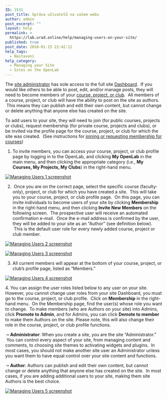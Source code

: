```yaml
---
ID: 1531
post_title: Správa uživatelů na vašem webu
author: admin
post_excerpt: ""
layout: help
permalink: >
  https://lab.urad.online/help/managing-users-on-your-site/
published: true
post_date: 2018-01-15 22:42:12
help_tags:
  - Nastavení
help_category:
  - Managing your Site
  - Sites on the OpenLab
---
```

The <a title="Who can build a Site?" href="https://lab.urad.online/help/who-can-build-a-site/">site administrator</a> has sole access to the full site <a title="What is the Site Dashboard?" href="https://lab.urad.online/help/what-is-the-site-dashboard/">Dashboard</a>.  If you would like others to be able to post, edit, and/or manage posts, they will need to become members of your <a href="https://lab.urad.online/help/help-category/courses-projects-clubs/">course, project, or club</a>.  All members of a course, project, or club will have the ability to post on the site as authors.  This means they can publish and edit their own content, but cannot change or delete anything that anyone else has created on the site.

To add users to your site, they will need to join (for public courses, projects or clubs), request membership (for private course, projects and clubs), or be invited via the profile page for the course, project, or club for which the site was created.  (See instructions for <a title="Joining a course" href="https://lab.urad.online/help/joining-a-course/">joining or requesting membership for courses</a>)

1. To invite members, you can access your course, project, or club profile page by logging in to the OpenLab, and clicking <strong>My OpenLab</strong> in the main menu, and then clicking the appropriate category (i.e., <strong>My Courses, My Projects, My Clubs</strong>) in the right-hand menu.

<a href="https://lab.urad.online/wp-content/uploads/2012/08/managing_users_on_your_site1.png"><img class="alignnone wp-image-36877 size-full" src="https://openlab.citytech.cuny.edu/wp-content/uploads/2012/08/managing_users_on_your_site1.png" alt="Managing Users 1 screenshot" /></a>

2.  Once you are on the correct page, select the specific course (faculty-only), project, or club for which you have created a site.  This will take you to your course, project, or club profile page.  On this page, you can invite individuals to become users of your site by clicking <strong>Membership</strong> in the right-hand menu, and then clicking <strong>Invite New Members</strong> on the following screen.  The prospective user will receive an automated confirmation e-mail.  Once the e-mail address is confirmed by the user, they will be added to your site as an “Author” (see definition below).  This is the default user role for every newly added course, project or club member.

<a href="https://lab.urad.online/wp-content/uploads/2012/08/managing_users_on_your_site2.png"><img class="alignnone wp-image-36878 size-full" src="https://openlab.citytech.cuny.edu/wp-content/uploads/2012/08/managing_users_on_your_site2.png" alt="Managing Users 2 screenshot" /></a>

<a href="https://lab.urad.online/wp-content/uploads/2012/08/managing_users_on_your_site3.png"><img class="alignnone wp-image-36879 size-full" src="https://openlab.citytech.cuny.edu/wp-content/uploads/2012/08/managing_users_on_your_site3.png" alt="Managing Users 3 screenshot" /></a>

3. All current members will appear at the bottom of your course, project, or club’s profile page, listed as “Members.”

<a href="https://lab.urad.online/wp-content/uploads/2012/08/managing_users_on_your_site4.png"><img class="alignnone wp-image-36880 size-full" src="https://openlab.citytech.cuny.edu/wp-content/uploads/2012/08/managing_users_on_your_site4.png" alt="Managing Users 4 screenshot" /></a>
<p dir="ltr">4. You can assign the user roles listed below to any user on your site.  However, you cannot change user roles from your site Dashboard, you must go to the course, project, or club profile.  Click on <strong>Membership</strong> in the right-hand menu.  On the Membership page, find the user(s) whose role you want to change.  To make members (who are Authors on your site) into Admins, click <strong>Promote to Admin</strong>, and for Admins, you can click <strong>Demote to member</strong> to make them Authors on the site. Please note, this will also change their role in the course, project, or club profile functions.</p>
<p dir="ltr">➝ <strong>Administrator</strong>: When you create a site, you are the site “Administrator.”  You can control every aspect of your site, from managing content and comments, to choosing site themes to activating widgets and plugins.  In most cases, you should not make another site user an Administrator unless you want them to have equal control over your site content and functions.</p>
<p dir="ltr">➝ <strong>Author</strong>: Authors can publish and edit their own content, but cannot change or delete anything that anyone else has created on the site.  In most cases, if you are adding additional users to your site, making them site Authors is the best choice.</p>
<p dir="ltr"><a href="https://lab.urad.online/wp-content/uploads/2012/08/managing_users_on_your_site5.png"><img class="alignnone wp-image-36881 size-full" src="https://openlab.citytech.cuny.edu/wp-content/uploads/2012/08/managing_users_on_your_site5.png" alt="Managing Users 5 screenshot" /></a></p>
